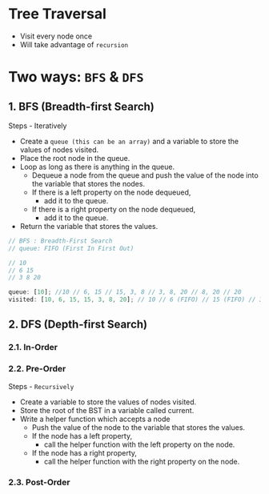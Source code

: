 # Tree Traversal

- Visit every node once
- Will take advantage of `recursion`

# Two ways: `BFS` & `DFS`

## 1. BFS (Breadth-first Search)

Steps - Iteratively

- Create a `queue (this can be an array)` and a variable to store the values of nodes visited.
- Place the root node in the queue.
- Loop as long as there is anything in the queue.
  - Dequeue a node from the queue and push the value of the node into the variable that stores the nodes.
  - If there is a left property on the node dequeued,
    - add it to the queue.
  - If there is a right property on the node dequeued,
    - add it to the queue.
- Return the variable that stores the values.

```js
// BFS : Breadth-First Search
// queue: FIFO (First In First Out)

// 10
// 6 15
// 3 8 20

queue: [10]; //10 // 6, 15 // 15, 3, 8 // 3, 8, 20 // 8, 20 // 20
visited: [10, 6, 15, 15, 3, 8, 20]; // 10 // 6 (FIFO) // 15 (FIFO) // 3 (FIFO) // 8 (FIFO) // 20 (FIFO)
```

## 2. DFS (Depth-first Search)

### 2.1. In-Order

### 2.2. Pre-Order

Steps - `Recursively`

- Create a variable to store the values of nodes visited.
- Store the root of the BST in a variable called current.
- Write a helper function which accepts a node
  - Push the value of the node to the variable that stores the values.
  - If the node has a left property,
    - call the helper function with the left property on the node.
  - If the node has a right property,
    - call the helper function with the right property on the node.

### 2.3. Post-Order
